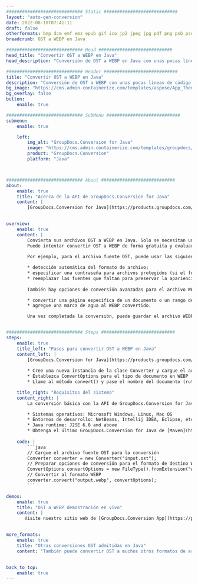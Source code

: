 ```yaml
---
############################# Static ############################
layout: "auto-gen-conversion"
date: 2022-08-10T07:41:11
draft: false
otherformats: bmp dcm emf emz epub gif ico jp2 jpeg jpg pdf png psb psd svg svgz tex tga tif tiff webp wmf wmz xps
breadcrumb: OST a WEBP en Java

############################# Head ############################
head_title: "Convertir OST a WEBP en Java"
head_description: "Conversión de OST a WEBP en Java con unas pocas líneas de código. Convierta más de 160 formatos de archivo con la API de conversión de documentos de GroupDocs para Java"

############################# Header ############################
title: "Convertir OST a WEBP en Java"
description: "Conversión de OST a WEBP con unas pocas líneas de código Java"
bg_image: "https://cms.admin.containerize.com/templates/aspose/App_Themes/V3/images/bg/header1.png"
bg_overlay: false
button:
    enable: true

############################# SubMenu ############################
submenu:
    enable: true

    left:
        img_alt: "GroupDocs.Conversion for Java"
        image: "https://cms.admin.containerize.com/templates/groupdocs/images/product-logos/90x90-noborder/groupdocs-conversion-java.png"
        product: "GroupDocs.Conversion"
        platform: "Java"



############################# About ############################
about:
    enable: true
    title: "Acerca de la API de GroupDocs.Conversion for Java"
    content: |
        [GroupDocs.Conversion for Java](https://products.groupdocs.com/conversion/java/) es una API de conversión de formato de archivo avanzada para convertir entre formatos populares de imagen y documento como Microsoft Office, OpenDocument, PDF, HTML, correo electrónico, CAD. y mucho más con solo unas pocas líneas de código. La API nativa detecta automáticamente los formatos de los documentos originales y ofrece muchas opciones para personalizar los documentos convertidos. Junto con la función de extraer información de un documento, también admite el almacenamiento en caché de los resultados de la conversión en el disco local de forma predeterminada. Sin embargo, se puede admitir cualquier tipo de almacenamiento en caché mediante la implementación de las interfaces adecuadas: Amazon S3, Dropbox, Google Drive, Windows Azure, Reddis o cualquier otra.
    

overview:
    enable: true
    content: |
        Convierta sus archivos OST a WEBP en Java. Solo se necesitan un par de líneas de código Java en cualquier plataforma de su elección, como Windows, Linux, macOS.
        Puede intentar convertir OST a WEBP de forma gratuita y evaluar la calidad de los resultados de la conversión. Junto con los sencillos scripts de conversión de archivos, puede probar opciones más sofisticadas para cargar el archivo de origen OST y almacenar la salida WEBP. 
        
        Por ejemplo, para el archivo fuente OST, puede usar las siguientes opciones de carga:

        * detección automática del formato de archivo;
        * especificar una contraseña para archivos protegidos (si el formato de archivo lo admite);
        * reemplazar las fuentes que faltan para preservar la apariencia del documento.
        
        También hay opciones de conversión avanzadas para el archivo WEBP:

        * convertir una página específica de un documento o un rango de páginas;
        * agregue una marca de agua al WEBP convertido.

        Una vez completada la conversión, puede guardar el archivo WEBP en su ruta de archivo local o en cualquier almacenamiento de terceros, como FTP, Amazon S3, Google Drive, Dropbox, etc. Tenga en cuenta que para convertir OST a WEBP, no necesita instalar ningún software adicional, como MS Office, Open Office, Adobe Acrobat Reader, etc.


############################# Steps ############################
steps:
    enable: true
    title_left: "Pasos para convertir OST a WEBP en Java"
    content_left: |
        [GroupDocs.Conversion for Java](https://products.groupdocs.com/conversion/java/) permite a los desarrolladores convertir fácilmente el archivo OST a WEBP con unas pocas líneas de código.
        
        * Cree una nueva instancia de la clase Converter y cargue el archivo OST con la ruta completa
        * Establezca ConvertOptions para el tipo de documento en WEBP
        * Llame al método convert() y pase el nombre del documento (ruta completa) y el formato (WEBP) como parámetro

    title_right: "Requisitos del sistema"
    content_right: |
        La conversión básica con la API de GroupDocs.Conversion for Java se puede realizar con solo unas pocas líneas de código. Nuestras API son compatibles con todas las principales plataformas y sistemas operativos. Antes de ejecutar el código a continuación, asegúrese de tener instalados los siguientes requisitos previos en su sistema.

        * Sistemas operativos: Microsoft Windows, Linux, Mac OS
        * Entornos de desarrollo: NetBeans, Intellij IDEA, Eclipse, etc.
        * Java runtime: J2SE 6.0 and above
        * Obtenga el último GroupDocs.Conversion for Java de [Maven](https://repository.groupdocs.com/webapp/#/artifacts/browse/tree/General/repo/com/groupdocs/groupdocs-conversion)
         
    code: |
        ```java    
        // Cargue el archivo fuente OST para la conversión
        Converter converter = new Converter("input.ost");
        // Preparar opciones de conversión para el formato de destino WEBP
        ConvertOptions convertOptions = new FileType().fromExtension("webp").getConvertOptions();
        // Convertir al formato WEBP
        converter.convert("output.webp", convertOptions);
        ```

demos:
    enable: true
    title: "OST a WEBP demostración en vivo"
    content: |
       Visite nuestro sitio web de [GroupDocs.Conversion App](https://products.groupdocs.app/conversion/family) y pruebe la conversión de OST a WEBP ahora. La demostración gratuita tiene los siguientes beneficios
          

more_formats:
    enable: true
    title: "Otras conversiones OST admitidas en Java"
    content: "También puede convertir OST a muchos otros formatos de archivo. Consulte la lista a continuación."
       
       
back_to_top:
    enable: true
---
```

